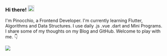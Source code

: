 ### Hi there! <img src="https://media.giphy.com/media/hvRJCLFzcasrR4ia7z/giphy.gif" width="20px" />

I'm Pinocchio, a Frontend Developer. I'm currently learning Flutter, Algorithms and Data Structures. I use daily .js .vue .dart and Mini Programs. I share some of my thoughts on my Blog and GitHub. Welcome to play with me. 👇

<a target="_blank" href="https://leetcode-cn.com/u/pinocchioooo"><img src="https://img.shields.io/badge/LeetCode--lightgrey?style=social&logo=LeetCode" /></a>
